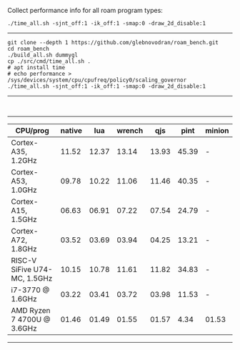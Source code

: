 Collect performance info for all roam program types:

`./time_all.sh -sjnt_off:1 -ik_off:1 -smap:0 -draw_2d_disable:1`

***
```
git clone --depth 1 https://github.com/glebnovodran/roam_bench.git
cd roam_bench
./build_all.sh dummygl
cp ./src/cmd/time_all.sh .
# apt install time
# echo performance > /sys/devices/system/cpu/cpufreq/policy0/scaling_governor
./time_all.sh -sjnt_off:1 -ik_off:1 -smap:0 -draw_2d_disable:1
```
***

<br>

***
|CPU/prog| native | lua | wrench | qjs | pint | minion |
|--------|--------|-----|--------|-----|------|--------|
| Cortex-A35, 1.2GHz | 11.52 | 12.37 | 13.14 | 13.93 | 45.39 | -|
| Cortex-A53, 1.0GHz | 09.78 | 10.22 | 11.06 | 11.46 | 40.35 | -|
| Cortex-A15, 1.5GHz | 06.63 | 06.91 | 07.22 | 07.54 | 24.79 | -|
| Cortex-A72, 1.8GHz | 03.52 | 03.69 | 03.94 | 04.25 | 13.21 | -|
| RISC-V SiFive U74-MC, 1.5GHz | 10.15 | 10.78 | 11.61 | 11.82 | 34.83 | -|
| i7-3770 @ 1.6GHz   | 03.22 | 03.41 | 03.72 | 03.98 | 11.53 | -|
| AMD Ryzen 7 4700U @ 3.6GHz | 01.46 | 01.49 | 01.55 | 01.57 | 4.34 | 01.53 |
***
